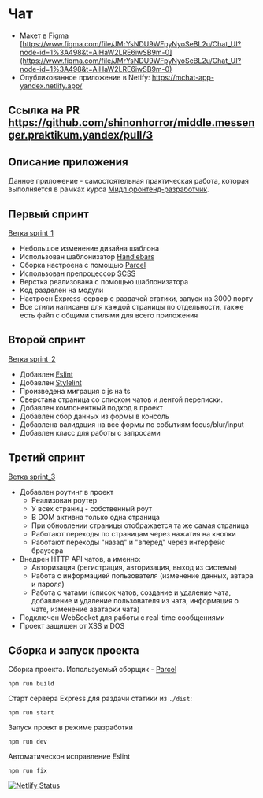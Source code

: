 # Чат

- Макет в Figma [https://www.figma.com/file/JMrYsNDU9WFpyNyoSeBL2u/Chat_UI?node-id=1%3A498&t=AiHaW2LRE6iwSB9m-0](https://www.figma.com/file/JMrYsNDU9WFpyNyoSeBL2u/Chat_UI?node-id=1%3A498&t=AiHaW2LRE6iwSB9m-0)
- Опубликованное приложение в Netify: https://mchat-app-yandex.netlify.app/

## Ссылка на PR https://github.com/shinonhorror/middle.messenger.praktikum.yandex/pull/3

## Описание приложения

Данное приложение - самостоятельная практическая работа, которая выполняется в рамках курса [Мидл фронтенд-разработчик](https://practicum.yandex.ru/middle-frontend/).

## Первый спринт

[Ветка sprint_1](https://github.com/shinonhorror/middle.messenger.praktikum.yandex/tree/sprint_1)

- Небольшое изменение дизайна шаблона
- Использован шаблонизатор [Handlebars](https://handlebarsjs.com/)
- Сборка настроена с помощью [Parcel](https://parceljs.org/)
- Использован препроцессор [SCSS](https://sass-scss.ru/)
- Верстка реализована с помощью шаблонизатора
- Код разделен на модули
- Настроен Express-сервер с раздачей статики, запуск на 3000 порту
- Все стили написаны для каждой страницы по отдельности, также есть файл с общими стилями для всего приложения

## Второй спринт

[Ветка sprint_2](https://github.com/shinonhorror/middle.messenger.praktikum.yandex/tree/sprint_2)

- Добавлен [Eslint](https://eslint.org/)
- Добавлен [Stylelint](https://stylelint.io/)
- Произведена миграция с js на ts
- Сверстана страница со списком чатов и лентой переписки. 
- Добавлен компонентный подход в проект
- Добавлен сбор данных из формы в консоль
- Добавлена валидация на все формы по событиям focus/blur/input
- Добавлен класс для работы с запросами
## Третий спринт

[Ветка sprint_3](https://github.com/shinonhorror/middle.messenger.praktikum.yandex/tree/sprint_3)

- Добавлен роутинг в проект
  - Реализован роутер
  - У всех страниц - собственный роут
  - В DOM активна только одна страница
  - При обновлении страницы отображается та же самая страница
  - Работают переходы по страницам через нажатия на кнопки
  - Работают переходы "назад" и "вперед" через интерфейс браузера
- Внедрен HTTP API чатов, а именно:
  - Авторизация (регистрация, авторизация, выход из системы)
  - Работа с информацией пользователя (изменение данных, автара и пароля)
  - Работа с чатами (список чатов, создание и удаление чата, добавление и удаление пользователя из чата, информация о чате, изменение аватарки чата)
- Подключен WebSocket для работы с real-time сообщениями
- Проект защищен от XSS и DOS
## Сборка и запуск проекта

Сборка проекта. Используемый сборщик - [Parcel](https://parceljs.org/)

```
npm run build
```

Старт сервера Express для раздачи статики из `./dist`:

```
npm run start
```

Запуск проект в режиме разработки

```
npm run dev
```

Автоматическон исправление Eslint

```
npm run fix
```

[![Netlify Status](https://api.netlify.com/api/v1/badges/0589535f-ff18-43b2-9d5f-e84df8d13eaa/deploy-status)](https://app.netlify.com/sites/mchat-app-yandex/deploys)
